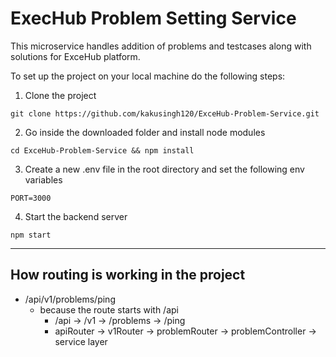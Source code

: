 # ExecHub Problem Setting Service


This microservice handles addition of problems and testcases along with solutions
for ExceHub platform.

To set up the project on your local machine do the following steps:

1. Clone the project
```
git clone https://github.com/kakusingh120/ExceHub-Problem-Service.git
```

2. Go inside the downloaded folder and install node modules

```
cd ExceHub-Problem-Service && npm install
```

3. Create a new .env file in the root directory and set the following env variables
```
PORT=3000
```

4. Start the backend server
```
npm start
```




----------------------------


## How routing is working in the project

 - /api/v1/problems/ping
    - because the route starts with /api
      - /api      →   /v1       →   /problems       →   /ping  
      - apiRouter  →   v1Router  →   problemRouter   →   problemController  →  service layer
